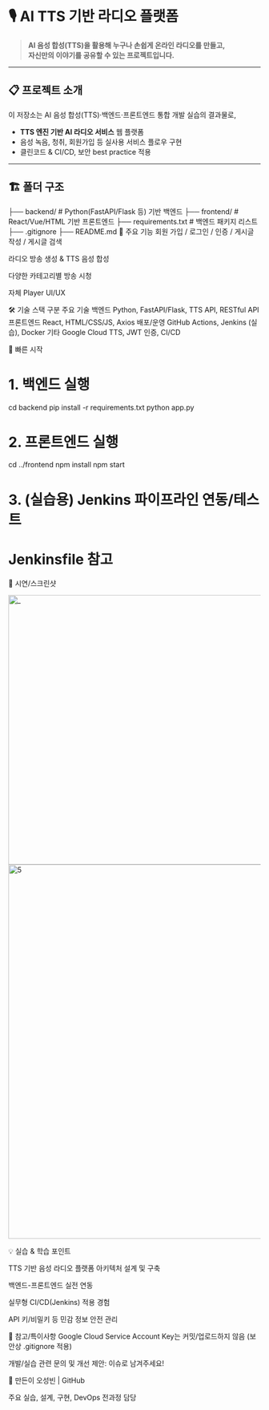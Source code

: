 # 🎙️ AI TTS 기반 라디오 플랫폼

> **AI 음성 합성(TTS)을 활용해 누구나 손쉽게 온라인 라디오를 만들고,  
> 자신만의 이야기를 공유할 수 있는 프로젝트입니다.**

---

## 📋 프로젝트 소개

이 저장소는 AI 음성 합성(TTS)·백엔드·프론트엔드 통합 개발 실습의 결과물로,
- **TTS 엔진 기반 AI 라디오 서비스** 웹 플랫폼
- 음성 녹음, 청취, 회원가입 등 실사용 서비스 플로우 구현
- 클린코드 & CI/CD, 보안 best practice 적용

---

## 🏗️ 폴더 구조

├── backend/           # Python(FastAPI/Flask 등) 기반 백엔드
├── frontend/          # React/Vue/HTML 기반 프론트엔드
├── requirements.txt   # 백엔드 패키지 리스트
├── .gitignore
├── README.md
🚀 주요 기능
회원 가입 / 로그인 / 인증 / 게시글 작성 / 게시글 검색

라디오 방송 생성 & TTS 음성 합성

다양한 카테고리별 방송 시청

자체 Player UI/UX

🛠️ 기술 스택
구분	주요 기술
백엔드	Python, FastAPI/Flask, TTS API, RESTful API
프론트엔드	React, HTML/CSS/JS, Axios
배포/운영	GitHub Actions, Jenkins (실습), Docker
기타	Google Cloud TTS, JWT 인증, CI/CD

📝 빠른 시작

# 1. 백엔드 실행
cd backend
pip install -r requirements.txt
python app.py

# 2. 프론트엔드 실행
cd ../frontend
npm install
npm start

# 3. (실습용) Jenkins 파이프라인 연동/테스트
# Jenkinsfile 참고
📸 시연/스크린샷

<img width="1043" height="538" alt="_" src="https://github.com/user-attachments/assets/e26ac7e7-c0b6-4a46-b180-82bd88e7771d" />
<img width="1621" height="747" alt="5" src="https://github.com/user-attachments/assets/d990ad57-fa1c-41e8-a7b7-08cd74b89e8a" />

💡 실습 & 학습 포인트

TTS 기반 음성 라디오 플랫폼 아키텍처 설계 및 구축

백엔드-프론트엔드 실전 연동

실무형 CI/CD(Jenkins) 적용 경험

API 키/비밀키 등 민감 정보 안전 관리

📄 참고/특이사항
Google Cloud Service Account Key는 커밋/업로드하지 않음 (보안상 .gitignore 적용)

개발/실습 관련 문의 및 개선 제안: 이슈로 남겨주세요!

🙌 만든이
오성빈 | GitHub

주요 실습, 설계, 구현, DevOps 전과정 담당
